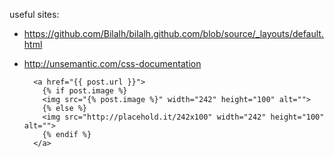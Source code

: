 
useful sites:

- https://github.com/Bilalh/bilalh.github.com/blob/source/_layouts/default.html
- http://unsemantic.com/css-documentation


        <a href="{{ post.url }}">
          {% if post.image %}
          <img src="{% post.image %}" width="242" height="100" alt="">
          {% else %}
          <img src="http://placehold.it/242x100" width="242" height="100" alt="">
          {% endif %}
        </a>